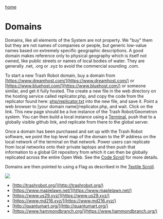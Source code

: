 [home](index.html)

# Domains

Domains, like all elements of the System are not property. We "buy" them but they are not names of companies or people, but generic low-value names based on extremely specific geographic descriptions.  A good domain makes reference only to physical geography which is itself not owned, like public streets or names of local bodies of water. They are generally .net, .org or .xyz to avoid the commercial sounding .com.  

To start a new Trash Robot domain, buy a domain from [https://www.dreamhost.com/](https://www.dreamhost.com/) or [https://www.bluehost.com/](https://www.bluehost.com/) or someone similar, and get it fully hosted.  The create a new file in the web directory on the hosting service called replicator.php, and copy the code from the replicator found here: [php/replicator.txt](php/replicator.txt) into the new file, and save it. Point a web browser to [your domain name]/replicator.php, and wait. Click on the link.  This new page should be a live instance of the Trash Robot/Geometron system.  You can then build a local instance using a [Terminal](scrolls/terminal), push that to a globally visible github link, and replicate from there to the global server.

Once a domain has been purchased and set up with the Trash Robot software, we point the top level map of the domain to the IP address on the local network of the terminal on that network.  Power users can replicate from local networks onto their private laptops and then push that information to a global Git repository from which it can then be globally replicated across the entire Open Web.  See the [Code Scroll](scrolls/code.md) for more details.

Domains are then pointed to using a Flag as described in the [Textile Scroll](scrolls/textile.md).  

![](https://i.imgur.com/Qg40z9U.png)


- [http://trashrobot.org/](http://trashrobot.org/)
- [https://www.maplelawn.net/](https://www.maplelawn.net/)
- [https://www.us29.xyz/](https://www.us29.xyz/)
- [https://www.md216.xyz/](https://www.md216.xyz/)
- [http://quantumart.org/](http://quantumart.org/)
- [https://www.hammondbranch.org/](https://www.hammondbranch.org/)
